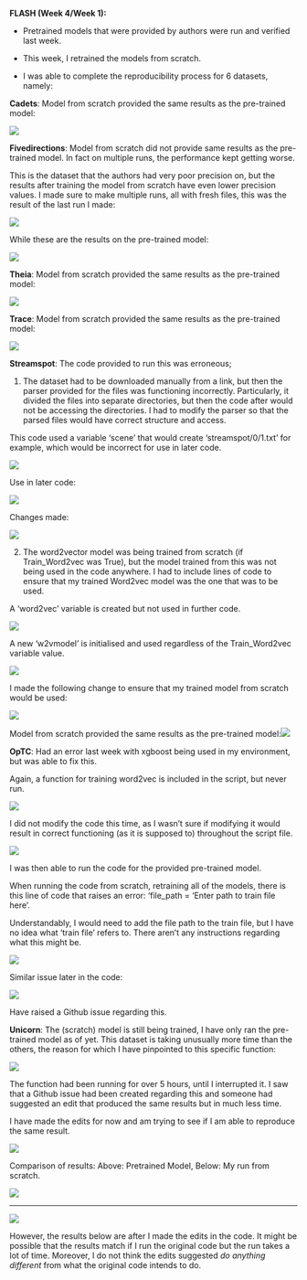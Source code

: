 **FLASH (Week 4/Week 1):** 

- Pretrained models that were provided by authors were run and verified last week.

- This week, I retrained the models from scratch.

- I was able to complete the reproducibility process for 6 datasets, namely:

**Cadets**: Model from scratch provided the same results as the pre-trained model: 

![](https://lh7-rt.googleusercontent.com/docsz/AD_4nXf-3ywgHpja8M7kJz2XDW6L6o5NhkGc3hzAQFW7reoNC9KnNc1nMaHkVWRmmxQikejU1PKTg95546ri7f4zmRgkpI8h5BS0aVg2qdWFnMvXdmCpwLahfFJ0hlFgV3Ve_ADepg7XVRNA-BcjiXSiltlTTGQB?key=-sDb-ENbuLLxKxQ1iK1g-B17)

**Fivedirections**: Model from scratch did not provide same results as the pre-trained model. In fact on multiple runs, the performance kept getting worse. 

This is the dataset that the authors had very poor precision on, but the results after training the model from scratch have even lower precision values. I made sure to make multiple runs, all with fresh files, this was the result of the last run I made:

![](https://lh7-rt.googleusercontent.com/docsz/AD_4nXfSlOi3eNq6v9jUjcIyb4qPNbMtq7Xcp1zAnxX5TakxpYsiJqk4Zhfq4A_9DdRrvqaHgEKjsiIGh0NZAOPvkhD5dnEsHzxeAMfg_VKzB1y9qUkgH5tU4tUM8A5QxRGmAX-7aob_BKJ1jVHEKF-B2Qg--gI?key=-sDb-ENbuLLxKxQ1iK1g-B17)

While these are the results on the pre-trained model:

![](https://lh7-rt.googleusercontent.com/docsz/AD_4nXcRU9OY2WQJG5vI3Onmj-9D86bpGTT6NBgCN4MoiPsUks8_4-zvlpkP6tPO8vXWbW2pf0cU4iD_dJSxsRnJdIGn-MPgCKuGV7QuvNVPbxwSdfOwEfitoasD0R3Aq9N3iSkC1cZbvdYX1N2ewLTxWniniB29?key=-sDb-ENbuLLxKxQ1iK1g-B17)

**Theia**: Model from scratch provided the same results as the pre-trained model: 

![](https://lh7-rt.googleusercontent.com/docsz/AD_4nXcYwFVfe3GdfVENwZaxCqlLD44AhXh7ILgJy04vPmN9l_scEfgEqySmkKE6Thh-LSI6iKCDTvvyNuSYP_NEDO1rVjUitFC8OzNxn6g8ZQev5pUDWuiECPgOWRBBCXUFLWmJIT7ZGAskMibVYzgJO_lgqems?key=-sDb-ENbuLLxKxQ1iK1g-B17)

**Trace**: Model from scratch provided the same results as the pre-trained model: 

![](https://lh7-rt.googleusercontent.com/docsz/AD_4nXdXCBt_iZse8umYfBBzgpbMKPUDizoDmKBZ1yZaLdR_SeBAznkLmY-h5Y-wmcEIZO7-3zJZst7Aqhf9Ryg83zktVqHb8HYc4bHFIchGIToYQM3KMpK4Iyip3xPrLSF5VT-LQdtqI3h1gnAo2MZMegsMPcKJ?key=-sDb-ENbuLLxKxQ1iK1g-B17)

**Streamspot**: The code provided to run this was erroneous;

1. The dataset had to be downloaded manually from a link, but then the parser provided for the files was functioning incorrectly. Particularly, it divided the files into separate directories, but then the code after would not be accessing the directories. I had to modify the parser so that the parsed files would have correct structure and access.

This code used a variable ‘scene’ that would create ‘streamspot/0/1.txt’ for example, which would be incorrect for use in later code. 

![](https://lh7-rt.googleusercontent.com/docsz/AD_4nXdoGdu4nJGNhNDf3yTo-FyYGUpQOODV5_N4zC2PQxb-5Ha-lsJoxpH9r2woiez8ldK3TfblNitKIlMtOexa9vsG0ChhwtZ8krI-e3d-ZGsvpD2RLcmfAvlD5Kk7OFey6U19OrA5sCG-97GO0Y4fHPhyfAT4?key=-sDb-ENbuLLxKxQ1iK1g-B17)

Use in later code: 

![](https://lh7-rt.googleusercontent.com/docsz/AD_4nXcQ6z4ksEPxnekJgNzEcm5R-5-lTGEAoC_BOGEu5IK9E0Vlo34NQaP_doKrSl_fq4M56IEgPXp7Wn0cnwqs162GVts790_6nvRJRk4fzeh3eifQHwWRzZ-nUUhDeVuO_jkn9pLfbEDjw3Z5DZRLKvg2olds?key=-sDb-ENbuLLxKxQ1iK1g-B17)

Changes made: 

![](https://lh7-rt.googleusercontent.com/docsz/AD_4nXeIhco6qNZkN_XQbUyQdyBMzJBVlLO8EEKp4HKlun15PW3ZcewqYyawJTG9glXuBltcD64LEDyZ3Cqk5auKz452hIwoH7tNI6cITSNcuyktrXJc3pyJuF9IN2xoKXaXlD9tYaZjNdNHtzzKZf4xyEnBCJg?key=-sDb-ENbuLLxKxQ1iK1g-B17)

2. The word2vector model was being trained from scratch (if Train\_Word2vec was True), but the model trained from this was not being used in the code anywhere. I had to include lines of code to ensure that my trained Word2vec model was the one that was to be used.

A ‘word2vec’ variable is created but not used in further code.

![](https://lh7-rt.googleusercontent.com/docsz/AD_4nXeQ4UdqeiVtW2fEikcvd56kbdFzgKFU8MXqKVBLDw9fRh5kirsDnuPTKhcNFqzcY17xGQFhp2WqFF819IUaFmlm1DJ7jxujRkzboKpMdr7AA3mU6mrEIN4M31zwrLHQdbkBWoDFFxGWV7SSXORKV_H9oNE?key=-sDb-ENbuLLxKxQ1iK1g-B17)

A new ‘w2vmodel’ is initialised and used regardless of the Train\_Word2vec variable value.

![](https://lh7-rt.googleusercontent.com/docsz/AD_4nXdCHD0WktyHJ017yoM-lwtlUzbJHxKCjq3wtjDX76OWJMO3ueoOPSH_k7YUvLxH91zBs7FdXE9f3bOUypZ4jeyJgDIg-ZrOdqHzNH5INGmv9qZI7G8Pi8SfXE4FYFCBeuk0AMTPEKKpdvnqc721Uem-jhzT?key=-sDb-ENbuLLxKxQ1iK1g-B17)

I made the following change to ensure that my trained model from scratch would be used:

![](https://lh7-rt.googleusercontent.com/docsz/AD_4nXc4QgEukxfpOSTQWyDKSsOsz35YKf38_DSY1wOC4c5cPVOHVaLfJZ-wnQjjhgISNIG7HCXUr4aqk1grAKQmNW_optGVsiiu-soESDt1lAK2Yq9Fa_4UU-0WVGjJSfniK_koYXeQMILlN3dnq7Ay9qj0noQ?key=-sDb-ENbuLLxKxQ1iK1g-B17)

Model from scratch provided the same results as the pre-trained model:![](https://lh7-rt.googleusercontent.com/docsz/AD_4nXfhgCGD4t3Bo4Uua0pJ9HMB9K8KHC2ftQ6u1Bh0CYJgJnoZy8W33QGwsc14-yi1QFfwArmLqgRSE3AsygBk0mZgextykkUUkCK2kGVkVE8ltv5J51mDJq7UOIkY1dVgk90Jcd4QOZbe33JyOMzYy7x5lC9I?key=-sDb-ENbuLLxKxQ1iK1g-B17)

**OpTC**: Had an error last week with xgboost being used in my environment, but was able to fix this.

Again, a function for training word2vec is included in the script, but never run.

![](https://lh7-rt.googleusercontent.com/docsz/AD_4nXcOdE2h11hrBjuG3nBlEIkzfA0lTvj6-CEJ0C1qqiMqivtgRWuG8LMSk3Jzu5KcetEKgxtBShZCPwkFpbeDCvflTkWyOQpYsdNJk4B4u5rvulfKs0_bIFmhMegjhbI-LPQkWs7IP4fCenbUpPxkvKx4bbL7?key=-sDb-ENbuLLxKxQ1iK1g-B17)


I did not modify the code this time, as I wasn’t sure if modifying it would result in correct functioning (as it is supposed to) throughout the script file.

![](https://lh7-rt.googleusercontent.com/docsz/AD_4nXesB1eWP8DKuBQ0Rg-e3HHc-OPJcpBxn4Jhhp9n7seckeQF1qobZyywqdhuhFoj-ZuUQpza-931HXYqR0fm20YtXii8xDmvcWMU1Yc1z7Q0TjKa6S7-WIMPjDOcsJo0Vt2WSopayqyKodSNL8RmzU9kdxbh?key=-sDb-ENbuLLxKxQ1iK1g-B17)

I was then able to run the code for the provided pre-trained model.

When running the code from scratch, retraining all of the models, there is this line of code that raises an error: ‘file\_path = ‘Enter path to train file here’.

Understandably, I would need to add the file path to the train file, but I have no idea what ‘train file’ refers to. There aren’t any instructions regarding what this might be.

![](https://lh7-rt.googleusercontent.com/docsz/AD_4nXdtla7NeMuY5rz2i1LGVoQVt8P4XitqKXEn4lG-KK5p3xj5R0nVwcL1Of3gqw1tm37SRxrbc2hFJPXKxB2kqedWdCHufZSSkyCO6oSEVebo2Qyzr1vmzhhXg_C0qri15dbI8GdeL_5KYuMu6AGgR14Brc1o?key=-sDb-ENbuLLxKxQ1iK1g-B17)

Similar issue later in the code:

![](https://lh7-rt.googleusercontent.com/docsz/AD_4nXeJ9-zV1kEK5VknY2iCjrxIU5XAvPV36iSWQBGlvdeuOTIfOGjW2uM066aN5TLiiDQWKJUhxVnKUkfTQBvTq2cQN3oENbKcljEF_n8W7fw1hb3KycZcdKXmMKwgT6BJ0J-CQXx33ailQgwAoTCHx08upRor?key=-sDb-ENbuLLxKxQ1iK1g-B17)

Have raised a Github issue regarding this.

**Unicorn**: The (scratch) model is still being trained, I have only ran the pre-trained model as of yet. This dataset is taking unusually more time than the others, the reason for which I have pinpointed to this specific function:

![](https://lh7-rt.googleusercontent.com/docsz/AD_4nXfHOGuBKb7L_uR-7B6OblLWXHn8HLG4NMtO2oOlzGnoqnWi9SxLyt8cd6SAcO3OSkox_YxT3Lr260xCTY0T38q-gxjVHzog1fIDZhKlJqyYUFEdWQ-nVPy8qa3SGzRcBgQ8LOV0bzy8iiXHmUAdnGbFs32K?key=-sDb-ENbuLLxKxQ1iK1g-B17)

The function had been running for over 5 hours, until I interrupted it. I saw that a Github issue had been created regarding this and someone had suggested an edit that produced the same results but in much less time.

I have made the edits for now and am trying to see if I am able to reproduce the same result.

![](https://lh7-rt.googleusercontent.com/docsz/AD_4nXcHnL8gky8DAHk3VDfEd0HZlRnAuiEjhsrbUNC93gJphIOGxKZNyt_3oRa3nOskIrtkdzzcgej_sY_cFfSWT9Bl1vItTepPOKrfeV8djUb12Wk_yMtPP7M2oqlqciVR51boWF36pkLxB624FHXau1Nsuqsu?key=-sDb-ENbuLLxKxQ1iK1g-B17)

Comparison of results: Above: Pretrained Model, Below: My run from scratch.

![](https://lh7-rt.googleusercontent.com/docsz/AD_4nXfejzsi0OasrmOt8WOHqYAn_TRJwW2zouXWjwmVDbohj1WcCzCxNruYBzz_WLgRiu_8bN2eIBcvEHsEq-FWq9k4rZzsSxb0BJNL_iOAUBX5TDhEcBdzt0_vQBDyxlpsew78wZjiy0CwN3q_Q253G_0oC7Ev?key=-sDb-ENbuLLxKxQ1iK1g-B17)

-----------------------------------------------------------------

![](https://lh7-rt.googleusercontent.com/docsz/AD_4nXdE6wX6k7x8Lbk2RxHJHhGTYP1l7XAFwvW6nHsw-MlpRi3UUOWyTxk5jVkq0-aBbW8qdmrjyDHZeRYVrzwYLfSvrf2Y0uvcdprAQ9-icvzXk0jNAe9IzTgtqkih3HkKJ1QR4jqnL5StRbbVQ91JiLuE8y4?key=-sDb-ENbuLLxKxQ1iK1g-B17)

However, the results below are after I made the edits in the code. It might be possible that the results match if I run the original code but the run takes a lot of time. Moreover, I do not think the edits suggested _do anything different_ from what the original code intends to do.
